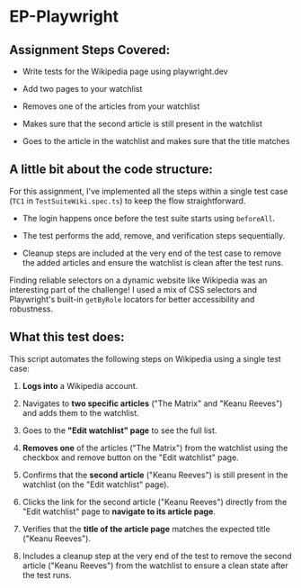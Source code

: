 # EP-Playwright


## Assignment Steps Covered:

* Write tests for the Wikipedia page using playwright.dev

* Add two pages to your watchlist

* Removes one of the articles from your watchlist

* Makes sure that the second article is still present in the watchlist

* Goes to the article in the watchlist and makes sure that the title matches

## A little bit about the code structure:

For this assignment, I've implemented all the steps within a single test case (`TC1` in `TestSuiteWiki.spec.ts`) to keep the flow straightforward.

* The login happens once before the test suite starts using `beforeAll`.

* The test performs the add, remove, and verification steps sequentially.

* Cleanup steps are included at the very end of the test case to remove the added articles and ensure the watchlist is clean after the test runs.

Finding reliable selectors on a dynamic website like Wikipedia was an interesting part of the challenge! I used a mix of CSS selectors and Playwright's built-in `getByRole` locators for better accessibility and robustness.


## What this test does:

This script automates the following steps on Wikipedia using a single test case:

1. **Logs into** a Wikipedia account.

2. Navigates to **two specific articles** ("The Matrix" and "Keanu Reeves") and adds them to the watchlist.

3. Goes to the **"Edit watchlist" page** to see the full list.

4. **Removes one** of the articles ("The Matrix") from the watchlist using the checkbox and remove button on the "Edit watchlist" page.

5. Confirms that the **second article** ("Keanu Reeves") is still present in the watchlist (on the "Edit watchlist" page).

6. Clicks the link for the second article ("Keanu Reeves") directly from the "Edit watchlist" page to **navigate to its article page**.

7. Verifies that the **title of the article page** matches the expected title ("Keanu Reeves").

8. Includes a cleanup step at the very end of the test to remove the second article ("Keanu Reeves") from the watchlist to ensure a clean state after the test runs.



